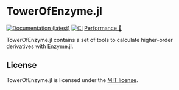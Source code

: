 TowerOfEnzyme.jl
==============
[![Documentation (latest)][docs-latest-img]][docs-latest-url]
[![CI][ci-img]][ci-url]
[Performance 🚀][perf-url]

TowerOfEnzyme.jl contains a set of tools to calculate higher-order derivatives with [Enzyme.jl](https://github.com/EnzymeAD/Enzyme.jl).

[docs-latest-img]: https://img.shields.io/badge/docs-dev-blue.svg
[docs-latest-url]: https://vchuravy.dev/TowerOfEnzyme.jl/dev
[ci-img]: https://github.com/JuliaGPU/TowerOfEnzyme.jl/actions/workflows/CI.yml/badge.svg?branch=main
[ci-url]: https://github.com/JuliaGPU/TowerOfEnzyme.jl/actions/workflows/CI.yml?query=workflow%3ACI
[perf-url]: https://vchuravy.dev/TowerOfEnzyme.jl/dev/bench

License
-------

TowerOfEnzyme.jl is licensed under the [MIT license](LICENSE.md).
